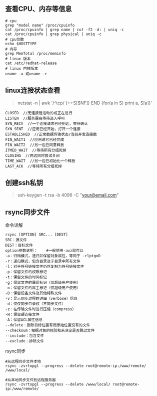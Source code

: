 ## 查看CPU、内存等信息
```
# cpu
grep "model name" /proc/cpuinfo 
cat /proc/cpuinfo | grep name | cut -f2 -d: | uniq -c
cat /proc/cpuinfo | grep physical | uniq -c
# cpu位数
echo $HOSTTYPE
# 内存
grep MemTotal /proc/meminfo 
# linux 版本
cat /etc/redhat-release
# linux 内核版本
uname -a 或uname -r

```

## linux连接状态查看
> netstat -n | awk '/^tcp/ {++S[$NF]} END {for(a in S) print a, S[a]}'

```
CLOSED  //无连接是活动的或正在进行
LISTEN  //服务器在等待进入呼叫
SYN_RECV  //一个连接请求已经到达，等待确认
SYN_SENT  //应用已经开始，打开一个连接
ESTABLISHED  //正常数据传输状态/当前并发连接数
FIN_WAIT1  //应用说它已经完成
FIN_WAIT2  //另一边已同意释放
ITMED_WAIT  //等待所有分组死掉
CLOSING  //两边同时尝试关闭
TIME_WAIT  //另一边已初始化一个释放
LAST_ACK  //等待所有分组死掉
```

## 创建ssh私钥
> ssh-keygen -t rsa -b 4096 -C "your@email.com"

## rsync同步文件
命令详解
```
rsync [OPTION] SRC... [DEST]
SRC：源文件
DEST：目标文件
option参数说明：    #一般使用-avz就可以
-a：归档模式，递归并保留对象属性，等同于 -rlptgoD
-r：递归模式，包含目录及子目录中所有文件
-l：对于符号链接文件仍然复制为符号链接文件
-p：保留文件的权限标记
-t：保留文件的时间标记
-g：保留文件的属组标记（仅超级用户使用）
-o：保留文件的属主标记（仅超级用户使用）
-D：保留设备文件及其他特殊文件
-v：显示同步过程的详细（verbose）信息
-d：仅仅同步目录权（不同步文件）
-z：在传输文件时进行压缩（compress）
-H：保留硬连接文件
-A：保留ACL属性信息
--delete：删除目标位置有而原始位置没有的文件
--checksum：根据对象的校验和来决定是否跳过文件
--include：包含文件
--exclude：排除文件
```
rsync同步
```
#从远程同步文件本地
rsync -zvrtopgl --progress --delete root@remote-ip:/www/remote/  /www/local/

#从本地同步文件到远程服务器
rsync -zvrtopgl --progress --delete /www/local/ root@remote-ip:/www/remote/
```
